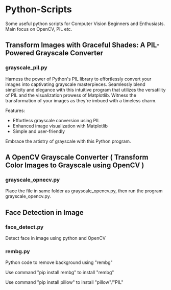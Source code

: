 # Python-Scripts
Some useful python scripts for Computer Vision Beginners and Enthusiasts.
Main focus on OpenCV, PIL etc.

## Transform Images with Graceful Shades: A PIL-Powered Grayscale Converter
### grayscale_pil.py 

Harness the power of Python's PIL library to effortlessly convert your images into captivating grayscale masterpieces. Seamlessly blend simplicity and elegance with this intuitive program that utilizes the versatility of PIL and the visualization prowess of Matplotlib. Witness the transformation of your images as they're imbued with a timeless charm.

Features:

* Effortless grayscale conversion using PIL
* Enhanced image visualization with Matplotlib
* Simple and user-friendly

Embrace the artistry of grayscale with this Python program.

##  A OpenCV Grayscale Converter  ( Transform Color Images to Grayscale using OpenCV  )
### grayscale_opnecv.py 

Place the file in same folder as grayscale_opencv.py, then run the program grayscale_opencv.py.


## Face Detection in Image
### face_detect.py

Detect face in image using python and OpenCV



### rembg.py
Python code to remove background using "rembg"

Use command "pip install rembg" to install "rembg"

Use command "pip install pillow" to install "pillow"/"PIL"
